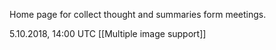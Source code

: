 Home page for collect thought and summaries form meetings.

5.10.2018, 14:00 UTC [[Multiple image support]]